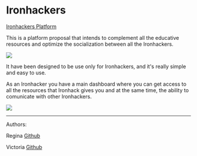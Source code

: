 # Ironhackers

[Ironhackers Platform](https://enigmatic-hamlet-57213.herokuapp.com/)

This is a platform proposal that intends to complement all the educative resources and optimize the socialization between all the Ironhackers.


![](https://i.imgur.com/YpX94uH.png)


It have been designed to be use only for Ironhackers, and it's really simple and easy to use.

As an Ironhacker you have a main dashboard where you can get access to all the resources that Ironhack gives you and at the same time, the ability to comunicate with other Ironhackers.

![](https://i.imgur.com/5F7ozKY.png)



---


Authors:

Regina [Github](https://github.com/deredhuzent)

Victoria [Github](https://github.com/VictoriaPl)
